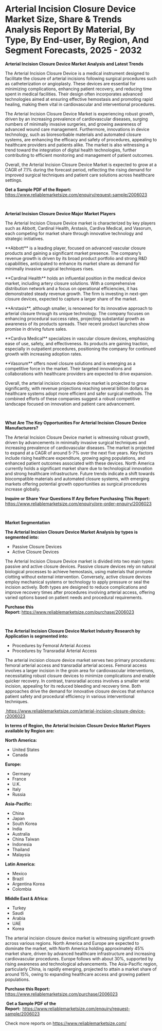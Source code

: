 <p><h1>Arterial Incision Closure Device Market Size, Share & Trends Analysis Report By Material, By Type, By End-user, By Region, And Segment Forecasts, 2025 - 2032</h1></p><p><strong>Arterial Incision Closure Device Market Analysis and Latest Trends</strong></p>
<p><p>The Arterial Incision Closure Device is a medical instrument designed to facilitate the closure of arterial incisions following surgical procedures such as catheterization or angioplasty. These devices are essential for minimizing complications, enhancing patient recovery, and reducing time spent in medical facilities. Their design often incorporates advanced technologies aimed at ensuring effective hemostasis and promoting rapid healing, making them vital in cardiovascular and interventional procedures.</p><p>The Arterial Incision Closure Device Market is experiencing robust growth, driven by an increasing prevalence of cardiovascular diseases, surging numbers of minimally invasive surgeries, and growing awareness of advanced wound care management. Furthermore, innovations in device technology, such as bioresorbable materials and automated closure systems, are enhancing the efficacy and safety of procedures, appealing to healthcare providers and patients alike. The market is also witnessing a trend toward the integration of digital health technologies, further contributing to efficient monitoring and management of patient outcomes.</p><p>Overall, the Arterial Incision Closure Device Market is expected to grow at a CAGR of 7.1% during the forecast period, reflecting the rising demand for improved surgical techniques and patient care solutions across healthcare settings.</p></p>
<p><strong>Get a Sample PDF of the Report:&nbsp;</strong> <a href="https://www.reliablemarketsize.com/enquiry/request-sample/2006023?utm_campaign=3073&utm_medium=2&utm_source=Github&utm_content=ia&utm_term=05032025&utm_id=arterial-incision-closure-device">https://www.reliablemarketsize.com/enquiry/request-sample/2006023</a></p>
<p>&nbsp;</p>
<p><strong>Arterial Incision Closure Device Major Market Players</strong></p>
<p><p>The Arterial Incision Closure Device market is characterized by key players such as Abbott, Cardinal Health, Arstasis, Cardiva Medical, and Vasorum, each competing for market share through innovative technology and strategic initiatives.</p><p>**Abbott** is a leading player, focused on advanced vascular closure products and gaining a significant market presence. The company’s revenue growth is driven by its broad product portfolio and strong R&D capabilities, anticipated to enhance its market share as demand for minimally invasive surgical techniques rises.</p><p>**Cardinal Health** holds an influential position in the medical device market, including artery closure solutions. With a comprehensive distribution network and a focus on operational efficiencies, it has demonstrated steady revenue growth. The firm is investing in next-gen closure devices, expected to capture a larger share of the market.</p><p>**Arstasis**, although smaller, is renowned for its innovative approach to arterial closure through its unique technology. The company focuses on enhancing procedural success rates, projecting substantial growth as awareness of its products spreads. Their recent product launches show promise in driving future sales.</p><p>**Cardiva Medical** specializes in vascular closure devices, emphasizing ease of use, safety, and effectiveness. Its products are gaining traction, especially in outpatient procedures, positioning the company for continued growth with increasing adoption rates.</p><p>**Vasorum** offers novel closure solutions and is emerging as a competitive force in the market. Their targeted innovations and collaborations with healthcare providers are expected to drive expansion.</p><p>Overall, the arterial incision closure device market is projected to grow significantly, with revenue projections reaching several billion dollars as healthcare systems adopt more efficient and safer surgical methods. The combined efforts of these companies suggest a robust competitive landscape focused on innovation and patient care advancement.</p></p>
<p>&nbsp;</p>
<p><strong>What Are The Key Opportunities For Arterial Incision Closure Device Manufacturers?</strong></p>
<p><p>The Arterial Incision Closure Device market is witnessing robust growth, driven by advancements in minimally invasive surgical techniques and increasing prevalence of cardiovascular diseases. The market is projected to expand at a CAGR of around 5-7% over the next five years. Key factors include rising healthcare expenditure, growing aging populations, and enhanced patient outcomes associated with these devices. North America currently holds a significant market share due to technological innovation and strong healthcare infrastructure. Future trends indicate a shift towards biocompatible materials and automated closure systems, with emerging markets offering potential growth opportunities as surgical procedures increase globally.</p></p>
<p><strong>Inquire or Share Your Questions If Any Before Purchasing This Report:</strong> <a href="https://www.reliablemarketsize.com/enquiry/pre-order-enquiry/2006023?utm_campaign=3073&utm_medium=2&utm_source=Github&utm_content=ia&utm_term=05032025&utm_id=arterial-incision-closure-device">https://www.reliablemarketsize.com/enquiry/pre-order-enquiry/2006023</a></p>
<p>&nbsp;</p>
<p><strong>Market Segmentation</strong></p>
<p><strong>The Arterial Incision Closure Device Market Analysis by types is segmented into:</strong></p>
<p><ul><li>Passive Closure Devices</li><li>Active Closure Devices</li></ul></p>
<p><p>The Arterial Incision Closure Device market is divided into two main types: passive and active closure devices. Passive closure devices rely on natural biological processes to achieve hemostasis, using materials that promote clotting without external intervention. Conversely, active closure devices employ mechanical systems or technology to apply pressure or seal the incision actively. Both types are designed to reduce complications and improve recovery times after procedures involving arterial access, offering varied options based on patient needs and procedural requirements.</p></p>
<p><strong>Purchase this Report:&nbsp;</strong><a href="https://www.reliablemarketsize.com/purchase/2006023?utm_campaign=3073&utm_medium=2&utm_source=Github&utm_content=ia&utm_term=05032025&utm_id=arterial-incision-closure-device">https://www.reliablemarketsize.com/purchase/2006023</a></p>
<p>&nbsp;</p>
<p><strong>The Arterial Incision Closure Device Market Industry Research by Application is segmented into:</strong></p>
<p><ul><li>Procedures by Femoral Arterial Access</li><li>Procedures by Transradial Arterial Access</li></ul></p>
<p><p>The arterial incision closure device market serves two primary procedures: femoral arterial access and transradial arterial access. Femoral access involves a larger incision in the groin area for cardiovascular interventions, necessitating robust closure devices to minimize complications and enable quicker recovery. In contrast, transradial access involves a smaller wrist incision, appealing for its reduced bleeding and recovery time. Both approaches drive the demand for innovative closure devices that enhance patient safety and procedural efficiency in various interventional techniques.</p></p>
<p><a href="https://www.reliablemarketsize.com/arterial-incision-closure-device-r2006023?utm_campaign=3073&utm_medium=2&utm_source=Github&utm_content=ia&utm_term=05032025&utm_id=arterial-incision-closure-device">&nbsp;https://www.reliablemarketsize.com/arterial-incision-closure-device-r2006023</a></p>
<p><strong>In terms of Region, the Arterial Incision Closure Device Market Players available by Region are:</strong></p>
<p>
    <p> <strong> North America: </strong>
        <ul>
            <li>United States</li>
            <li>Canada</li>
        </ul>
        </p> 
    <p> <strong> Europe: </strong>
        <ul>
            <li>Germany</li>
            <li>France</li>
            <li>U.K.</li>
            <li>Italy</li>
            <li>Russia</li>
        </ul>
        </p> 
    <p> <strong> Asia-Pacific: </strong>
        <ul>
            <li>China</li>
            <li>Japan</li>
            <li>South Korea</li>
            <li>India</li>
            <li>Australia</li>
            <li>China Taiwan</li>
            <li>Indonesia</li>
            <li>Thailand</li>
            <li>Malaysia</li>
        </ul>
        </p> 
    <p> <strong> Latin America: </strong>
        <ul>
            <li>Mexico</li>
            <li>Brazil</li>
            <li>Argentina Korea</li>
            <li>Colombia</li>
        </ul>
        </p> 
    <p> <strong> Middle East & Africa: </strong>
        <ul>
            <li>Turkey</li>
            <li>Saudi</li>
            <li>Arabia</li>
            <li>UAE</li>
            <li>Korea</li>
        </ul>
    </p>
    </p>
<p><p>The arterial incision closure device market is witnessing significant growth across various regions. North America and Europe are expected to dominate the market, with North America holding approximately 45% market share, driven by advanced healthcare infrastructure and increasing cardiovascular procedures. Europe follows with about 30%, supported by rising awareness and technological advancements. The Asia-Pacific region, particularly China, is rapidly emerging, projected to attain a market share of around 15%, owing to expanding healthcare access and growing patient populations.</p></p>
<p><strong>Purchase this Report: </strong><a href="https://www.reliablemarketsize.com/purchase/2006023?utm_campaign=3073&utm_medium=2&utm_source=Github&utm_content=ia&utm_term=05032025&utm_id=arterial-incision-closure-device">https://www.reliablemarketsize.com/purchase/2006023</a></p>
<p>&nbsp;<strong>Get a Sample PDF of the Report:&nbsp;&nbsp;</strong><a href="https://www.reliablemarketsize.com/enquiry/request-sample/2006023?utm_campaign=3073&utm_medium=2&utm_source=Github&utm_content=ia&utm_term=05032025&utm_id=arterial-incision-closure-device">https://www.reliablemarketsize.com/enquiry/request-sample/2006023</a></p>
<p><strong></strong></p>
<p>Check more reports on <a href="https://www.reliablemarketsize.com/?utm_campaign=3073&utm_medium=2&utm_source=Github&utm_content=ia&utm_term=05032025&utm_id=arterial-incision-closure-device">https://www.reliablemarketsize.com/</a></p>